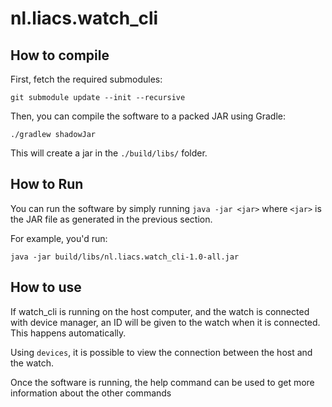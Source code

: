 # nl.liacs.watch_cli

## How to compile

First, fetch the required submodules:
```
git submodule update --init --recursive
```

Then, you can compile the software to a packed JAR using Gradle:
```
./gradlew shadowJar
```

This will create a jar in the `./build/libs/` folder.

## How to Run

You can run the software by simply running `java -jar <jar>` where `<jar>` is the JAR file as generated in the previous section.

For example, you'd run:
```
java -jar build/libs/nl.liacs.watch_cli-1.0-all.jar
```
## How to use
If watch_cli is running on the host computer, and the watch is connected with device manager, 
an ID will be given to the watch when it is connected. This happens automatically.

Using ```devices```, it is possible to view the connection between the host and the watch.

Once the software is running, the help command can be used to get more information about the other commands
